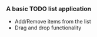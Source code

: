 <h3>A basic TODO list application</h3>

<ul>
    <li>Add/Remove items from the list </li>
    <li>Drag and drop functionality</li>
</ul>
